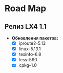 # Road Map

## Релиз LX4 1.1
* **Обновления пакетов:**
   - [x] iproute2-5.13
   - [x] linux-5.13.1
   - [x] texinfo-6.8
   - [x] less-590
   - [x] cpkg-1.0
